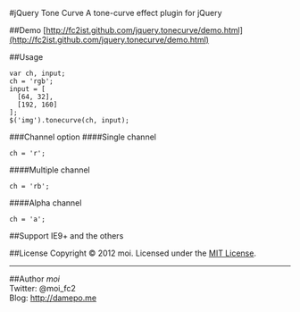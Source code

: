 #jQuery Tone Curve
A tone-curve effect plugin for jQuery

##Demo
[http://fc2ist.github.com/jquery.tonecurve/demo.html](http://fc2ist.github.com/jquery.tonecurve/demo.html)

##Usage
~~~~~
var ch, input;
ch = 'rgb';
input = [
  [64, 32],
  [192, 160]
];
$('img').tonecurve(ch, input);
~~~~~

###Channel option
####Single channel
~~~~~
ch = 'r';
~~~~~

####Multiple channel
~~~~~
ch = 'rb';
~~~~~

####Alpha channel
~~~~~
ch = 'a';
~~~~~

##Support
IE9+ and the others

##License
Copyright &copy; 2012 moi.
Licensed under the [MIT License](http://www.opensource.org/licenses/mit-license.php).

----

##Author
*moi*  
Twitter: @moi_fc2  
Blog: http://damepo.me